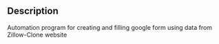 ## Description
Automation program for creating and filling google form using data from Zillow-Clone website
